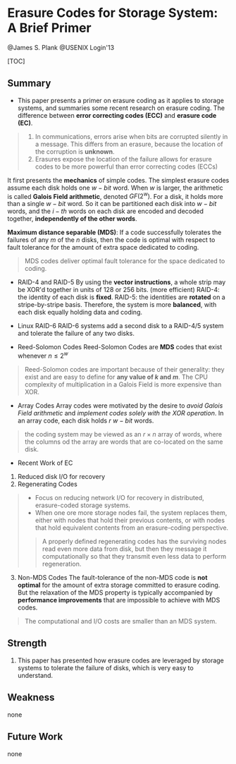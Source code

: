 # Erasure Codes for Storage System: A Brief Primer

@James S. Plank @USENIX Login'13

[TOC]

## Summary

- This paper presents a primer on erasure coding as it applies to storage systems, and summaries some recent research on erasure coding.
The difference between **error correcting codes (ECC)** and **erasure code (EC)**.
> 1. In communications, errors arise when bits are corrupted silently in a message. This differs from an erasure, because the location of the corruption is **unknown**.
> 2. Erasures expose the location of the failure allows for erasure codes to be more powerful than error correcting codes (ECCs)

It first presents the **mechanics** of simple codes. The simplest erasure codes assume each disk holds one $w-bit$ word. When $w$ is larger, the arithmetic is called **Galois Field arithmetic**, denoted $GF(2^{w})$. For a disk, it holds more than a single $w-bit$ word. So it can be partitioned each disk into $w-bit$ words, and the $i-th$ words on each disk are encoded and decoded together, **independently of the other words**.

**Maximum distance separable (MDS)**: If a code successfully tolerates the failures of any $m$ of the $n$ disks, then the code is optimal with respect to fault tolerance for the amount of extra space dedicated to coding.
> MDS codes deliver optimal fault tolerance for the space dedicated to coding.

- RAID-4 and RAID-5
By using the **vector instructions**, a whole strip may be XOR'd together in units of 128 or 256 bits. (more efficient)
RAID-4: the identity of each disk is **fixed**.
RAID-5: the identities are **rotated** on a stripe-by-stripe basis. Therefore, the system is more **balanced**, with each disk equally holding data and coding.

- Linux RAID-6
RAID-6 systems add a second disk to a RAID-4/5 system and tolerate the failure of any two disks.

- Reed-Solomon Codes
Reed-Solomon Codes are **MDS** codes that exist whenever $n \leq 2^{w}$
> Reed-Solomon codes are important because of their generality: they exist and are easy to define for **any value of $k$ and $m$**.
> The CPU complexity of multiplication in a Galois Field is more expensive than XOR.

- Array Codes
Array codes were motivated by the desire to *avoid Galois Field arithmetic* and *implement codes solely with the XOR operation*. In an array code, each disk holds $r$ $w-bit$ words.
> the coding system may be viewed as an $r \times n$ array of words, where the columns od the array are words that are co-located on the same disk.

- Recent Work of EC
1. Reduced disk I/O for recovery
2. Regenerating Codes
> * Focus on reducing network I/O for recovery in distributed, erasure-coded storage systems. 
> * When one ore more storage nodes fail, the system replaces them, either with nodes that hold their previous contents, or with nodes that hold equivalent contents from an erasure-coding perspective. 
> > A properly defined regenerating codes has the surviving nodes read even more data from disk, but then they message it computationally so that they transmit even less data to perform regeneration.

3. Non-MDS Codes
The fault-tolerance of the non-MDS code is **not optimal** for the amount of extra storage committed to erasure coding. But the relaxation of the MDS property is typically accompanied by **performance improvements** that are impossible to achieve with MDS codes.
> The computational and I/O costs are smaller than an MDS system.

## Strength

1. This paper has presented how erasure codes are leveraged by storage systems to tolerate the failure of disks, which is very easy to understand.

## Weakness

none

## Future Work

none